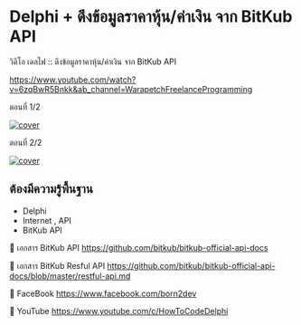 
# Delphi + ดึงข้อมูลราคาหุ้น/ค่าเงิน จาก BitKub API


วิดีโอ
เดลไฟ :: ดึงข้อมูลราคาหุ้น/ค่าเงิน จาก BitKub API

https://www.youtube.com/watch?v=6zqBwR5Bnkk&ab_channel=WarapetchFreelanceProgramming

ตอนที่ 1/2   

[![cover](http://img.youtube.com/vi/vVLGgfrh6TY/0.jpg)](https://www.youtube.com/watch?v=vVLGgfrh6TY&ab_channel=HowToCode "Click to Play Video")


ตอนที่ 2/2   

[![cover](http://img.youtube.com/vi/VkYixwHB9PU/0.jpg)](https://www.youtube.com/watch?v=VkYixwHB9PU&ab_channel=HowToCode "Click to Play Video")



## ต้องมีความรู้พื้นฐาน
- Delphi
- Internet , API
- BitKub API

📌 เอกสาร BitKub API
https://github.com/bitkub/bitkub-official-api-docs

📌  เอกสาร BitKub Resful API
https://github.com/bitkub/bitkub-official-api-docs/blob/master/restful-api.md


🔷 FaceBook
https://www.facebook.com/born2dev

🔷 YouTube
https://www.youtube.com/c/HowToCodeDelphi
